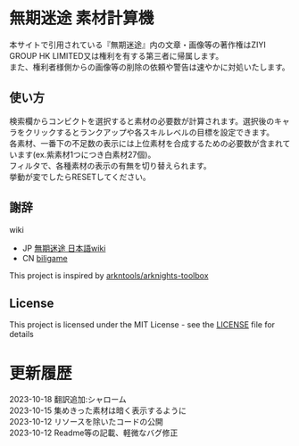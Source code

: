# 無期迷途 素材計算機
本サイトで引用されている『無期迷途』内の文章・画像等の著作権はZIYI GROUP HK LIMITED又は権利を有する第三者に帰属します。  
また、権利者様側からの画像等の削除の依頼や警告は速やかに対処いたします。

## 使い方
検索欄からコンビクトを選択すると素材の必要数が計算されます。選択後のキャラをクリックするとランクアップや各スキルレベルの目標を設定できます。  
各素材、一番下の不足数の表示には上位素材を合成するための必要数が含まれています(ex.紫素材1つにつき白素材27個)。  
フィルタで、各種素材の表示の有無を切り替えられます。  
挙動が変でしたらRESETしてください。

## 謝辞
wiki
- JP [無期迷途 日本語wiki](https://wikiwiki.jp/ptn/)
- CN [biligame](https://wiki.biligame.com/wqmt/%E9%A6%96%E9%A1%B5)

This project is inspired by [arkntools/arknights-toolbox](https://github.com/arkntools/arknights-toolbox)

## License

This project is licensed under the MIT License - see the [LICENSE](./LICENSE) file for details

# 更新履歴
2023-10-18 翻訳追加:シャローム  
2023-10-15 集めきった素材は暗く表示するように  
2023-10-12 リソースを除いたコードの公開  
2023-10-12 Readme等の記載、軽微なバグ修正
